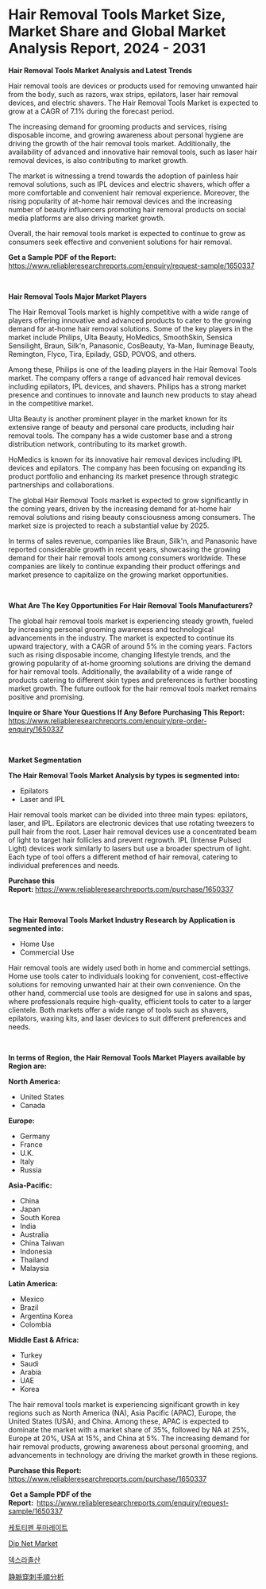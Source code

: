 <p><h1>Hair Removal Tools Market Size, Market Share and Global Market Analysis Report, 2024 - 2031</h1></p><p><strong>Hair Removal Tools Market Analysis and Latest Trends</strong></p>
<p><p>Hair removal tools are devices or products used for removing unwanted hair from the body, such as razors, wax strips, epilators, laser hair removal devices, and electric shavers. The Hair Removal Tools Market is expected to grow at a CAGR of 7.1% during the forecast period. </p><p>The increasing demand for grooming products and services, rising disposable income, and growing awareness about personal hygiene are driving the growth of the hair removal tools market. Additionally, the availability of advanced and innovative hair removal tools, such as laser hair removal devices, is also contributing to market growth.</p><p>The market is witnessing a trend towards the adoption of painless hair removal solutions, such as IPL devices and electric shavers, which offer a more comfortable and convenient hair removal experience. Moreover, the rising popularity of at-home hair removal devices and the increasing number of beauty influencers promoting hair removal products on social media platforms are also driving market growth.</p><p>Overall, the hair removal tools market is expected to continue to grow as consumers seek effective and convenient solutions for hair removal.</p></p>
<p><strong>Get a Sample PDF of the Report:&nbsp;</strong> <a href="https://www.reliableresearchreports.com/enquiry/request-sample/1650337">https://www.reliableresearchreports.com/enquiry/request-sample/1650337</a></p>
<p>&nbsp;</p>
<p><strong>Hair Removal Tools Major Market Players</strong></p>
<p><p>The Hair Removal Tools market is highly competitive with a wide range of players offering innovative and advanced products to cater to the growing demand for at-home hair removal solutions. Some of the key players in the market include Philips, Ulta Beauty, HoMedics, SmoothSkin, Sensica Sensilight, Braun, Silk'n, Panasonic, CosBeauty, Ya-Man, Iluminage Beauty, Remington, Flyco, Tira, Epilady, GSD, POVOS, and others.</p><p>Among these, Philips is one of the leading players in the Hair Removal Tools market. The company offers a range of advanced hair removal devices including epilators, IPL devices, and shavers. Philips has a strong market presence and continues to innovate and launch new products to stay ahead in the competitive market.</p><p>Ulta Beauty is another prominent player in the market known for its extensive range of beauty and personal care products, including hair removal tools. The company has a wide customer base and a strong distribution network, contributing to its market growth.</p><p>HoMedics is known for its innovative hair removal devices including IPL devices and epilators. The company has been focusing on expanding its product portfolio and enhancing its market presence through strategic partnerships and collaborations.</p><p>The global Hair Removal Tools market is expected to grow significantly in the coming years, driven by the increasing demand for at-home hair removal solutions and rising beauty consciousness among consumers. The market size is projected to reach a substantial value by 2025.</p><p>In terms of sales revenue, companies like Braun, Silk'n, and Panasonic have reported considerable growth in recent years, showcasing the growing demand for their hair removal tools among consumers worldwide. These companies are likely to continue expanding their product offerings and market presence to capitalize on the growing market opportunities.</p></p>
<p>&nbsp;</p>
<p><strong>What Are The Key Opportunities For Hair Removal Tools Manufacturers?</strong></p>
<p><p>The global hair removal tools market is experiencing steady growth, fueled by increasing personal grooming awareness and technological advancements in the industry. The market is expected to continue its upward trajectory, with a CAGR of around 5% in the coming years. Factors such as rising disposable income, changing lifestyle trends, and the growing popularity of at-home grooming solutions are driving the demand for hair removal tools. Additionally, the availability of a wide range of products catering to different skin types and preferences is further boosting market growth. The future outlook for the hair removal tools market remains positive and promising.</p></p>
<p><strong>Inquire or Share Your Questions If Any Before Purchasing This Report:</strong> <a href="https://www.reliableresearchreports.com/enquiry/pre-order-enquiry/1650337">https://www.reliableresearchreports.com/enquiry/pre-order-enquiry/1650337</a></p>
<p>&nbsp;</p>
<p><strong>Market Segmentation</strong></p>
<p><strong>The Hair Removal Tools Market Analysis by types is segmented into:</strong></p>
<p><ul><li>Epilators</li><li>Laser and IPL</li></ul></p>
<p><p>Hair removal tools market can be divided into three main types: epilators, laser, and IPL. Epilators are electronic devices that use rotating tweezers to pull hair from the root. Laser hair removal devices use a concentrated beam of light to target hair follicles and prevent regrowth. IPL (Intense Pulsed Light) devices work similarly to lasers but use a broader spectrum of light. Each type of tool offers a different method of hair removal, catering to individual preferences and needs.</p></p>
<p><strong>Purchase this Report:&nbsp;</strong><a href="https://www.reliableresearchreports.com/purchase/1650337">https://www.reliableresearchreports.com/purchase/1650337</a></p>
<p>&nbsp;</p>
<p><strong>The Hair Removal Tools Market Industry Research by Application is segmented into:</strong></p>
<p><ul><li>Home Use</li><li>Commercial Use</li></ul></p>
<p><p>Hair removal tools are widely used both in home and commercial settings. Home use tools cater to individuals looking for convenient, cost-effective solutions for removing unwanted hair at their own convenience. On the other hand, commercial use tools are designed for use in salons and spas, where professionals require high-quality, efficient tools to cater to a larger clientele. Both markets offer a wide range of tools such as shavers, epilators, waxing kits, and laser devices to suit different preferences and needs.</p></p>
<p>&nbsp;</p>
<p><strong>In terms of Region, the Hair Removal Tools Market Players available by Region are:</strong></p>
<p>
    <p> <strong> North America: </strong>
        <ul>
            <li>United States</li>
            <li>Canada</li>
        </ul>
        </p> 
    <p> <strong> Europe: </strong>
        <ul>
            <li>Germany</li>
            <li>France</li>
            <li>U.K.</li>
            <li>Italy</li>
            <li>Russia</li>
        </ul>
        </p> 
    <p> <strong> Asia-Pacific: </strong>
        <ul>
            <li>China</li>
            <li>Japan</li>
            <li>South Korea</li>
            <li>India</li>
            <li>Australia</li>
            <li>China Taiwan</li>
            <li>Indonesia</li>
            <li>Thailand</li>
            <li>Malaysia</li>
        </ul>
        </p> 
    <p> <strong> Latin America: </strong>
        <ul>
            <li>Mexico</li>
            <li>Brazil</li>
            <li>Argentina Korea</li>
            <li>Colombia</li>
        </ul>
        </p> 
    <p> <strong> Middle East & Africa: </strong>
        <ul>
            <li>Turkey</li>
            <li>Saudi</li>
            <li>Arabia</li>
            <li>UAE</li>
            <li>Korea</li>
        </ul>
    </p>
    </p>
<p><p>The hair removal tools market is experiencing significant growth in key regions such as North America (NA), Asia Pacific (APAC), Europe, the United States (USA), and China. Among these, APAC is expected to dominate the market with a market share of 35%, followed by NA at 25%, Europe at 20%, USA at 15%, and China at 5%. The increasing demand for hair removal products, growing awareness about personal grooming, and advancements in technology are driving the market growth in these regions.</p></p>
<p><strong>Purchase this Report: </strong><a href="https://www.reliableresearchreports.com/purchase/1650337">https://www.reliableresearchreports.com/purchase/1650337</a></p>
<p>&nbsp;<strong>Get a Sample PDF of the Report:&nbsp;&nbsp;</strong><a href="https://www.reliableresearchreports.com/enquiry/request-sample/1650337">https://www.reliableresearchreports.com/enquiry/request-sample/1650337</a></p>
<p><strong></strong></p>
<p><p><a href="https://medium.com/@achimcoteanu1/%EC%BC%80%ED%86%A0%ED%8B%B0%ED%8E%9C-%ED%9B%84%EB%A7%88%EB%A5%B4%EC%82%B0%EC%97%BC-%EC%8B%9C%EC%9E%A5-%EC%A0%84%EB%A7%9D-%EC%82%B0%EC%97%85-%EA%B0%9C%EC%9A%94-%EB%B0%8F-%EC%98%88%EC%B8%A1-2024%EB%85%84%EB%B6%80%ED%84%B0-2031%EB%85%84%EA%B9%8C%EC%A7%80-80ad6df71081">케토티펜 푸마레이트</a></p><p><a href="https://github.com/ruddyyedelwadw/Market-Research-Report-List-1/blob/main/dip-net-market.md">Dip Net Market</a></p><p><a href="https://medium.com/@joananitzsche/%EB%8D%B1%EC%8A%A4%EB%9D%BC%EC%A1%B0%EC%82%B0-%EC%8B%9C%EC%9E%A5-%EA%B7%9C%EB%AA%A8-%EB%B0%8F-%EC%8B%9C%EC%9E%A5-%EB%8F%99%ED%96%A5-%EC%99%84%EB%B2%BD%ED%95%9C-%EC%82%B0%EC%97%85-%EA%B0%9C%EC%9A%94-2024%EB%85%84%EB%B6%80%ED%84%B0-2031%EB%85%84-a0c31636732a">덱스라졸산</a></p><p><a href="https://medium.com/@evekerluke2023/%E6%8E%A1%E8%A1%80%E6%89%8B%E6%8A%80%E5%88%86%E6%9E%90%E5%B8%82%E5%A0%B4-%E7%A8%AE%E9%A1%9E-%E5%BF%9C%E7%94%A8-%E5%9C%B0%E7%90%86%E3%81%AB%E3%82%88%E3%82%8B%E5%8C%85%E6%8B%AC%E7%9A%84%E8%A9%95%E4%BE%A1-e2f4bfd60b94">静脈穿刺手順分析</a></p></p>